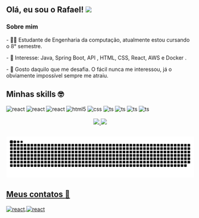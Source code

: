 ## Olá, eu sou o Rafael! <img src="https://raw.githubusercontent.com/iampavangandhi/iampavangandhi/master/gifs/Hi.gif" width="30px"></h2>

### Sobre mim
<div style="display: inline_block"  >
<p> - 👨‍🎓 Estudante de Engenharia da computação, atualmente estou cursando o 8° semestre. </p>
<p> - 🎯 Interesse: Java, Spring Boot, API , HTML, CSS, React, AWS e Docker . </p>
<p> - 💭 Gosto daquilo que me desafia. O fácil nunca me interessou, já o obviamente impossível sempre me atraiu. </p>

</div> 

## Minhas skills :nerd_face:

<div style="display: inline_block">
  <img align="center" alt="react" src="https://img.shields.io/badge/Spring-6DB33F?style=for-the-badge&logo=spring&logoColor=white" />
  <img align="center" alt="react" src="https://img.shields.io/badge/Java-ED8B00?style=for-the-badge&logo=java&logoColor=white" />
  <img align="center" alt="react" src="https://img.shields.io/badge/React-20232A?style=for-the-badge&logo=react&logoColor=61DAFB" />
  <img align="center" alt="html5" src="https://img.shields.io/badge/HTML5-E34F26?style=for-the-badge&logo=html5&logoColor=white" />
  <img align="center" alt="css" src="https://img.shields.io/badge/CSS3-1572B6?style=for-the-badge&logo=css3&logoColor=white" />
  <img align="center" alt="ts" src="https://img.shields.io/badge/TypeScript-007ACC?style=for-the-badge&logo=typescript&logoColor=white" />
  <img align="center" alt="ts" src="https://img.shields.io/badge/PostgreSQL-316192?style=for-the-badge&logo=postgresql&logoColor=white" />  
  <img align="center" alt="ts" src="https://img.shields.io/badge/Netlify-00C7B7?style=for-the-badge&logo=netlify&logoColor=white" />
  <img align="center" alt="ts" src="https://img.shields.io/badge/Heroku-430098?style=for-the-badge&logo=heroku&logoColor=white" />  
</div><br/>

<div align="center">
  <a href="https://github.com/Rafaelxndre">
  <img height="180em" src="https://github-readme-stats.vercel.app/api?username=rafaelxndre&show_icons=true&theme=tokyonight&include_all_commits=true&count_private=true"/>
  <img height="180em" src="https://github-readme-stats.vercel.app/api/top-langs/?username=rafaelxndre&layout=compact&langs_count=7&theme=tokyonight"/>
 </div>
  
  ##
  
 ![Snake animation](https://github.com/rafaelxndre/rafaelxndre/blob/output/github-contribution-grid-snake.svg)
    
## Meus contatos :iphone:
    
<div style="display: inline_block">
  <img align="center" alt="react" src="https://img.shields.io/badge/LinkedIn-0077B5?style=for-the-badge&logo=linkedin&logoColor=white" /> 
  <img align="center" alt="react" src="https://img.shields.io/badge/Gmail-D14836?style=for-the-badge&logo=gmail&logoColor=white" />
</div><br/>



